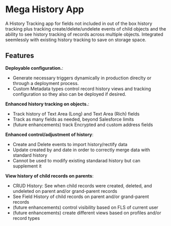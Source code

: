 # Mega History App

A History Tracking app for fields not included in out of the box history tracking plus tracking create/delete/undelete events of child objects and the ability to see history tracking of records across multiple objects.  Integrated seemlessly with existing history tracking to save on storage space.

## Features

**Deployable configuration.**: 
* Generate necessary triggers dynamically in production direclty or through a deployment process.
* Custom Metadata types control record history views and tracking configuration so they also can be deployed if desired.

**Enhanced history tracking on objects.**:
* Track history of Text Area (Long) and Text Area (Rich) fields
* Track as many fields as needed, beyond Salesforce limits
* (future enhancements) track Encrypted and custom address fields

**Enhanced control/adjustment of history**:
* Create and Delete events to import history/rectify data
* Update created by and date in order to correctly merge data with standard history
* Cannot be used to modify existing standarad history but can supplement it

**View history of child records on parents**:
* CRUD History: See when child records were created, deleted, and undeleted on parent and/or grand-parent records
* See Field History of child records on parent and/or grand-parent records
* (future enhancements) control visibility based on FLS of current user
* (future enhancements) create different views based on profiles and/or record types


